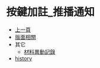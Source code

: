 # 按鍵加註_推播通知
* [上一頁](../README.md)
* [版面相關](README#layout)
* 其它
    * [材料異動記錄](ChangeLogInfo)
* [history](history)